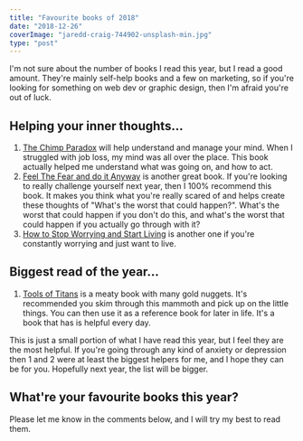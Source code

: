 ```yaml
---
title: "Favourite books of 2018"
date: "2018-12-26"
coverImage: "jaredd-craig-744902-unsplash-min.jpg"
type: "post"
---
```


I'm not sure about the number of books I read this year, but I read a good amount. They're mainly self-help books and a few on marketing, so if you're looking for something on web dev or graphic design, then I'm afraid you're out of luck.

## Helping your inner thoughts...

1. [The Chimp Paradox](https://amzn.to/2BG0STf) will help understand and manage your mind. When I struggled with job loss, my mind was all over the place. This book actually helped me understand what was going on, and how to act.
2. [Feel The Fear and do it Anyway](https://amzn.to/2Czdbm1) is another great book. If you're looking to really challenge yourself next year, then I 100% recommend this book. It makes you think what you're really scared of and helps create these thoughts of "What's the worst that could happen?". What's the worst that could happen if you don't do this, and what's the worst that could happen if you actually go through with it?
3. [How to Stop Worrying and Start Living](https://amzn.to/2GEuM03) is another one if you're constantly worrying and just want to live.

## Biggest read of the year...

1. [Tools of Titans](https://amzn.to/2RgG66A) is a meaty book with many gold nuggets. It's recommended you skim through this mammoth and pick up on the little things. You can then use it as a reference book for later in life. It's a book that has is helpful every day.

This is just a small portion of what I have read this year, but I feel they are the most helpful. If you're going through any kind of anxiety or depression then 1 and 2 were at least the biggest helpers for me, and I hope they can be for you. Hopefully next year, the list will be bigger.

## What're your favourite books this year?

Please let me know in the comments below, and I will try my best to read them.
